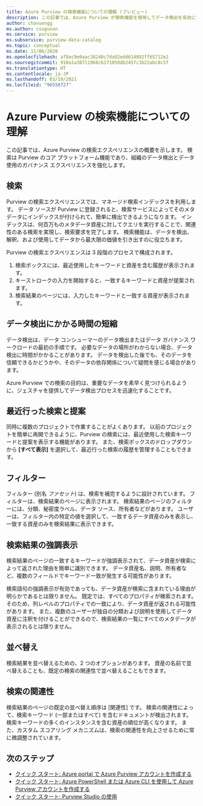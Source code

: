 ```yaml
---
title: Azure Purview の検索機能についての理解 (プレビュー)
description: この記事では、Azure Purview が検索機能を使用してデータ検出を有効にする方法について説明します。
author: chanuengg
ms.author: csugunan
ms.service: purview
ms.subservice: purview-data-catalog
ms.topic: conceptual
ms.date: 11/06/2020
ms.openlocfilehash: af8ec9e0aac38240c7da92edd614892ff65712e2
ms.sourcegitcommit: 910a1a38711966cb171050db245fc3b22abc8c5f
ms.translationtype: HT
ms.contentlocale: ja-JP
ms.lasthandoff: 03/19/2021
ms.locfileid: "96550727"
---
```

# <a name="understand-search-features-in-azure-purview"></a>Azure Purview の検索機能についての理解

この記事では、Azure Purview の検索エクスペリエンスの概要を示します。 検索は Purview のコア プラットフォーム機能であり、組織のデータ検出とデータ使用のガバナンス エクスペリエンスを強化します。

## <a name="search"></a>検索

Purview の検索エクスペリエンスでは、マネージド検索インデックスを利用します。 データ ソースが Purview に登録されると、検索サービスによってそのメタデータにインデックスが付けられて、簡単に検出できるようになります。 インデックスは、何百万ものメタデータ資産に対してクエリを実行することで、関連性のある検索を実現し、検索要求を完了します。 検索機能は、データを検出、解釈、および使用してデータから最大限の価値を引き出すのに役立ちます。

Purview の検索エクスペリエンスは 3 段階のプロセスで構成されます。

1. 検索ボックスには、最近使用したキーワードと資産を含む履歴が表示されます。
1. キーストロークの入力を開始すると、一致するキーワードと資産が提案されます。 
1. 検索結果のページには、入力したキーワードと一致する資産が表示されます。

## <a name="reduce-the-time-to-discover-data"></a>データ検出にかかる時間の短縮

データ検出は、データ コンシューマーのデータ検出またはデータ ガバナンス ワークロードの最初の手順です。 必要なデータの場所がわからない場合、データ検出に時間がかかることがあります。 データを検出した後でも、そのデータを信頼できるかどうかや、そのデータの依存関係について疑問を感じる場合があります。 

Azure Purview での検索の目的は、重要なデータを素早く見つけられるように、ジェスチャを提供してデータ検出プロセスを迅速化することです。

## <a name="recent-search-and-suggestions"></a>最近行った検索と提案

同時に複数のプロジェクトで作業することがよくあります。 以前のプロジェクトを簡単に再開できるように、Purview の検索には、最近使用した検索キーワードと提案を表示する機能があります。 また、検索ボックスのドロップダウンから **[すべて表示]** を選択して、最近行った検索の履歴を管理することもできます。

## <a name="filters"></a>フィルター

フィルター (別名 *ファセット*) は、検索を補完するように設計されています。 フィルターは、検索結果のページに表示されます。 検索結果のページのフィルターには、分類、秘密度ラベル、データ ソース、所有者などがあります。 ユーザーは、フィルター内の特定の値を選択して、一致するデータ資産のみを表示し、一致する資産のみを検索結果に表示できます。

## <a name="hit-highlighting"></a>検索結果の強調表示

検索結果のページの一致するキーワードが強調表示されて、データ資産が検索によって返された理由を簡単に識別できます。 データ資産名、説明、所有者など、複数のフィールドでキーワード一致が発生する可能性があります。

検索語句の強調表示が有効であっても、データ資産が検索に含まれている理由が明らかであるとは限りません。 既定では、すべてのプロパティが検索されます。 そのため、列レベルのプロパティでの一致により、データ資産が返される可能性があります。 また、複数のユーザーが独自の分類および説明を使用してデータ資産に注釈を付けることができるので、検索結果の一覧にすべてのメタデータが表示されるとは限りません。

## <a name="sort"></a>並べ替え

検索結果を並べ替えるための、2 つのオプションがあります。 資産の名前で並べ替えることも、既定の検索の関連性で並べ替えることもできます。

## <a name="search-relevance"></a>検索の関連性

検索結果のページの既定の並べ替え順序は [関連性] です。 検索の関連性によって、検索キーワード (一部またはすべて) を含むドキュメントが検出されます。 検索キーワードの多くのインスタンスを含む資産の順位が高くなります。 また、カスタム スコアリング メカニズムは、検索の関連性を向上させるために常に微調整されています。

## <a name="next-steps"></a>次のステップ

* [クイック スタート: Azure portal で Azure Purview アカウントを作成する](create-catalog-portal.md)
* [クイック スタート: Azure PowerShell または Azure CLI を使用して Azure Purview アカウントを作成する](create-catalog-powershell.md)
* [クイック スタート: Purview Studio の使用](use-purview-studio.md)

